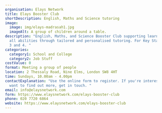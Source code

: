 ```yaml
---
organisation: Elays Network
title: Elays Booster Club
shortDescription: English, Maths and Science tutoring
image:
  image: img/elays-madrasah1.jpg
  imageAlt: A group of children around a table.
description: "English, Maths, and Science Booster Club supporting learners of
  all abilities through tailored and personalised tutoring. For Key Stages 1, 2
  3 and 4. "
categories:
  category1: School and College
  category2: Job Stuff
costValue: 0
format: Meeting a group of people
location: 2 Thessaly Road, Nine Elms, London SW8 4HT
time: Sundays, 10.00am - 4.00pm
contactExplanation: "Use the online form to register. If you're interested or
  want to find out more, get in touch. "
email: info@elaysnetwork.com
form: https://www.elaysnetwork.com/elays-booster-club
phone: 020 7720 6864
website: https://www.elaysnetwork.com/elays-booster-club
---
```

